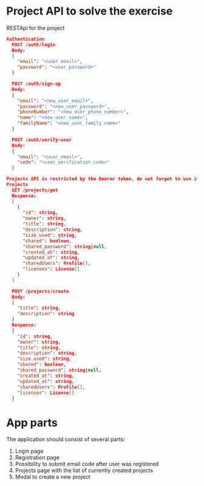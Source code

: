# Project API to solve the exercise
RESTApi for the project

``` json
Authentication
  POST /auth/login 
  Body:
  {
    "email": "<user_email>",
    "password": "<user_password>"
  }

  POST /auth/sign-up
  Body:
  {
    "email": "<new_user_email>",
    "password": "<new_user_password>",
    "phoneNumber": "<new_user_phone_number>",
    "name": "<new_user_name>",
    "familyName": "<new_user_family_name>"
  }

  POST /auth/verify-user
  Body:
  {
    "email": "<user_email>",
    "code": "<user_verification_code>"
  }

Projects API is restricted by the Bearer token, do not forget to use it when authorizing and when sending requests. (idToken of /auth/login call)
Projects
  GET /projects/get
  Response:
  [
    {
      "id": string,
      "owner": string,
      "title": string,
      "description": string,
      "size_used": string,
      "shared": boolean,
      "shared_password": string|null,
      "created_at": string,
      "updated_at": string,
      "sharedUsers": Profile[],
      "licenses": License[]
    }
  ]

  POST /projects/create
  Body:
  {
    "title": string,
    "description": string
  }
  Response:
  {
    "id": string,
    "owner": string,
    "title": string,
    "description": string,
    "size_used": string,
    "shared": boolean,
    "shared_password": string|null,
    "created_at": string,
    "updated_at": string,
    "sharedUsers": Profile[],
    "licenses": License[]
  }
```

# App parts
The application should consist of several parts:
1. Login page
2. Registration page 
3. Possibility to submit email code after user was registered
4. Projects page with the list of currently created projects
5. Modal to create a new project 
